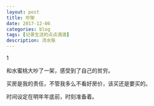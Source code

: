```yaml
---
layout: post
title: 吵架
date: 2017-12-06
categories: blog
tags: [记录生活的点点滴滴]
description: 流水账
---
```


1 

和水蜜桃大吵了一架，感受到了自己的贫穷。

买房是我的责任，不管我多么不看好房价，该买还是要买的。

时间设定在明年年底前，时刻准备着。

